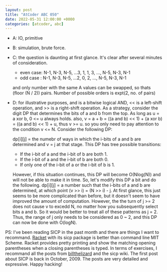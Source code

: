 ```yaml
---
layout: post
title: "AtCoder ABC 050"
date: 2022-05-31 12:00:00 +0000
categories: [atcoder, abc]
---
```

- A: IO, primitive
- B: simulation, brute force.
- C: the question is daunting at first glance. It's clear after several minutes of consideration.
	- even case: N-1, N-3, N-5, ...3, 1, 1, 3, ..., N-5, N-3, N-1
	- odd case : N-1, N-3, N-5, ...2, 0, 2, ..., N-5, N-3, N-1

  and only number with the same A values can be swapped, so thats (floor (N / 2)) pairs. Number of possible orders is expt(2, no. of pairs)
- D: for illustrative purposes, and is a bitwise logical AND, << is a left-shift operation, and >> is a right-shift operation. As a strategy, consider the digit DP that determines the bits of a and b from the top. As long as u = a xor b, 0 <= u always holds. also, v = a + b = ((a and b) << 1) + (a xor b) = ((a and b) << 1) + u, thus v >= u. so you only need to pay attention to the condition v <= N.
Consider the following DP:

  dp[i][j] = the numebr of ways in which the i-bits of a and b are determined and v
= j at that stage. This DP has tree possible transitions:
	- If the i-bit of a and the i-bit of b are both 1.
	- If the i-bit of a and the i-bit of b are both 0.
	- If only one of the i-bit of a or the i-bit of b is 1.

  However, if this situation continues, this DP will become O(Nlog(N)) and will not be able to make it in time. So, let's modify this DP a bit and do the following. 
dp[i][j] = a number such that the i-bits of a and b are determined, at which point 
(v >> i) = (N >> i) - j.
At first glance, this just seems to be more complicated than before, but it doesn't seem to have improved the amount of computation. However, the the turn of j >= 2 does not cause v to excedd N, no matter how you subsequently select bits a and b. So it would be better to treat all of these patterns as j = 2.
Thus, the range of j only needs to be considered as 0 ~ 2, and this DP can now be done with O(logN).

PS: I've been reading SICP in the past month and there are things I want to recommand. [Racket][rkt_link] with its sicp package is better than command line MIT Scheme. Racket provides pretty printing and show the matching opening parentheses when a closing parentheses is typed. In terms of exercises, I recommand all the posts from [billthelizard][btl_link] and the sicp wiki. The first post about SICP is back in October, 2009. The posts are very detailed and expressive. Happy hacking!

[rkt_link]: https://racket-lang.org
[btl_link]: https://billthelizard.blogspot.com
